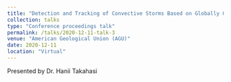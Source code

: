 ```yaml
---
title: "Detection and Tracking of Convective Storms Based on Globally Gridded Precipitation Measurements"
collection: talks
type: "Conference proceedings talk"
permalink: /talks/2020-12-11-talk-3
venue: "American Geological Union (AGU)"
date: 2020-12-11
location: "Virtual"
---
```

Presented by Dr. Hanii Takahasi
